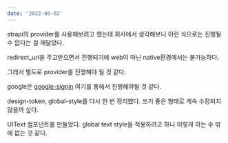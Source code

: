 ```yaml
---
date: '2022-05-02'
---
```


strapi의 provider를 사용해보려고 했는데 회사에서 생각해보니 이런 식으로는 진행될 수 없다는 걸 깨달았다.

redirect_url을 주고받으면서 진행되기에 web이 아닌 native환경에서는 불가능하다.

그래서 별도로 provider를 진행해야 될 것 같다.

google은 [google-signin](https://github.com/react-native-google-signin/google-signin) 여기를 통해서 진행해야될 것 같다.

design-token, global-style를 다시 한 번 정리했다. 쓰기 좋은 형태로 계속 수정되지 않을까 싶다.

UIText 컴포넌트를 만들었다. global text style을 적용하려고 하니 이렇게 하는 수 밖에 없는 것 같다.
